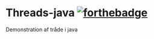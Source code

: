 # Threads-java [![forthebadge](http://forthebadge.com/images/badges/certified-snoop-lion.svg)](http://forthebadge.com)
Demonstration af tråde i java
